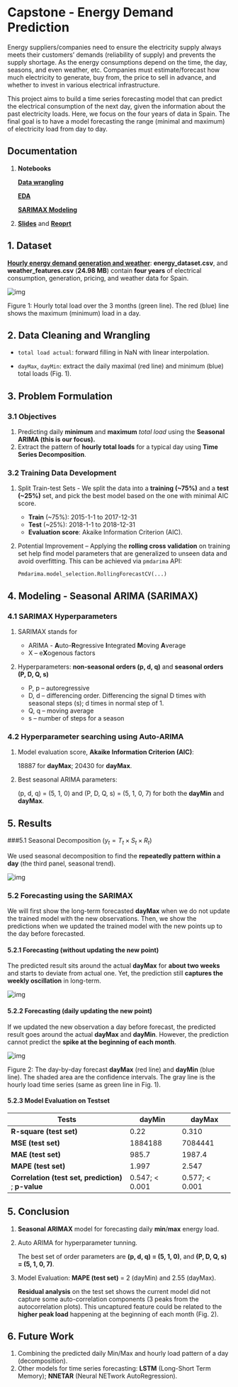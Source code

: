 # Capstone - **Energy Demand Prediction**

Energy suppliers/companies need to ensure the electricity supply always meets their customers’ demands (reliability of supply) and prevents the supply shortage. As the energy consumptions depend on the time, the day, seasons, and even weather, etc. Companies must estimate/forecast how much electricity to generate, buy from, the price to sell in advance, and whether to invest in various electrical infrastructure.

This project aims to build a time series forecasting model that can predict the electrical consumption of the next day, given the information about the past electricity loads. Here, we focus on the four years of data in Spain. The final goal is to have a model forecasting the range (minimal and maximum) of electricity load from day to day.

## Documentation

1. **Notebooks**

   [**Data wrangling**](https://nbviewer.jupyter.org/github/mendyhsu/Capstone/blob/master/a_data_wrangling.ipynb)

   [**EDA**](b_EDA.ipynb)

   [**SARIMAX Modeling**](d_TimeSeriesModeling.ipynb)

   

2.  [**Slides**](Report/Capstone_Slides_%20Energy_Load_Forecast.pdf) and [**Reoprt**](Report/Capstone_Report_%20Energy_Load_Forecast.pdf) 



## **1. Dataset**

 [**Hourly energy demand generation and weather**](https://www.kaggle.com/nicholasjhana/energy-consumption-generation-prices-and-weather): **energy_dataset.csv**, and **weather_features.csv** (**24.98 MB**) contain **four years** of electrical consumption, generation, pricing, and weather data for Spain. 

![img](EDA_fig/hourly_load.png)

Figure 1: Hourly total load over the 3 months (green line). The red (blue) line shows the maximum (minimum) load in a day.



## 2. Data Cleaning and Wrangling

* `total load actual`: forward filling in NaN with linear interpolation.

* `dayMax`, `dayMin`: extract the daily maximal (red line) and minimum (blue) total loads (Fig. 1).



## 3. Problem Formulation

### 3.1 Objectives

1. Predicting daily **minimum** and **maximum** *total load* using the **Seasonal ARIMA (this is our focus).**
2. Extract the pattern of **hourly total loads** for a typical day using **Time Series Decomposition**.



### 3.2 Training Data Development

1. Split Train-test Sets - We split the data into a **training (~75%)** and a **test (~25%)** set, and pick the best model based on the one with minimal AIC score.
   * **Train** (~75%): 2015-1-1 to 2017-12-31
   * **Test** (~25%): 2018-1-1 to 2018-12-31
   * **Evaluation score**: Akaike Information Criterion (AIC).

 

2. Potential Improvement – Applying the **rolling cross validation** on training set help find model parameters that are generalized to unseen data and avoid overfitting. This can be achieved via `pmdarima` API:

   `Pmdarima.model_selection.RollingForecastCV(...)`



## 4. Modeling - Seasonal ARIMA (SARIMAX)

### 4.1 SARIMAX Hyperparameters

1. SARIMAX stands for
   * ARIMA - **A**uto-**R**egressive **I**ntegrated **M**oving **A**verage
   * X – e**X**ogenous factors

 

2. Hyperparameters: **non-seasonal orders (p, d, q)** and **seasonal orders (P, D, Q, s)**
   * P, p – autoregressive
   * D, d – differencing order. Differencing the signal D times with seasonal steps (s); d times in normal step of 1.
   * Q, q – moving average
   * s – number of steps for a season 

 

### 4.2 Hyperparameter searching using Auto-ARIMA

1. Model evaluation score, **Akaike Information Criterion (AIC)**: 

   18887 for **dayMax**; 20430 for **dayMax**.

2. Best seasonal ARIMA parameters: 

   (p, d, q) = (5, 1, 0) and (P, D, Q, s) = (5, 1, 0, 7) for both the **dayMin** and **dayMax**.



## 5. Results

###5.1 Seasonal Decomposition ($y_t=T_t\times S_t\times R_t$)

We used seasonal decomposition to find the **repeatedly pattern within a day** (the third panel, seasonal trend).

![img](EDA_fig/seasonal_decompose_total_load.png)



### 5.2 Forecasting using the SARIMAX 

We will first show the long-term forecasted **dayMax** when we do not update the trained model with the new observations. Then, we show the predictions when we updated the trained model with the new points up to the day before forecasted.

#### 5.2.1 Forecasting (without updating the new point)

The predicted result sits around the actual **dayMax** for **about two weeks** and starts to deviate from actual one. Yet, the prediction still **captures the weekly oscillation** in long-term. 

![img](EDA_fig/dayMax_Forecast_noDailyUpdate.png)

#### 5.2.2 Forecasting (daily updating the new point)

If we updated the new observation a day before forecast, the predicted result goes around the actual **dayMax** and **dayMin**. However, the prediction cannot predict the **spike at the beginning of each month**.

![img](EDA_fig/Load_Forecast_2018.png)

Figure 2: The day-by-day forecast **dayMax** (red line) and **dayMin** (blue line). The shaded area are the confidence intervals. The gray line is the hourly load time series (same as green line in Fig. 1).

#### 5.2.3 Model Evaluation on Testset

| Tests                                                | **dayMin**      | **dayMax**      |
| ---------------------------------------------------- | --------------- | --------------- |
| **R-square (test set)**                              | 0.22            | 0.310           |
| **MSE (test set)**                                   | 1884188         | 7084441         |
| **MAE (test set)**                                   | 985.7           | 1987.4          |
| **MAPE (test set)**                                  | 1.997           | 2.547           |
| **Correlation (test set, prediction)** ; **p-value** | 0.547;  < 0.001 | 0.577;  < 0.001 |



## 5. Conclusion

1. **Seasonal ARIMAX** model for forecasting daily **min**/**max** energy load.

2. Auto ARIMA for hyperparameter tunning. 

   The best set of order parameters are **(p, d, q) = (5, 1, 0)**, and **(P, D, Q, s) = (5, 1, 0, 7)**. 

3. Model Evaluation: **MAPE (test set)** = 2 (dayMin) and 2.55 (dayMax).

   **Residual analysis** on the test set shows the current model did not capture some auto-correlation components (3 peaks from the autocorrelation plots). This uncaptured feature could be related to the **higher peak load** happening at the beginning of each month (Fig. 2).



## 6. Future Work

1. Combining the predicted daily Min/Max and hourly load pattern of a day (decomposition).
2. Other models for time series forecasting:  **LSTM** (Long-Short Term Memory); **NNETAR** (Neural NETwork AutoRegression).

 

